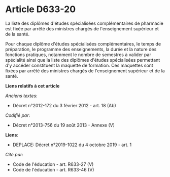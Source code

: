 # Article D633-20

La liste des diplômes d'études spécialisées complémentaires de pharmacie est fixée par arrêté des ministres chargés de
l'enseignement supérieur et de la santé.

Pour chaque diplôme d'études spécialisées complémentaires, le temps de préparation, le programme des enseignements, la durée
et la nature des fonctions pratiques, notamment le nombre de semestres à valider par spécialité ainsi que la liste des
diplômes d'études spécialisées permettant d'y accéder constituent la maquette de formation. Ces maquettes sont fixées par
arrêté des ministres chargés de l'enseignement supérieur et de la santé.

**Liens relatifs à cet article**

_Anciens textes_:

  - Décret n°2012-172 du 3 février 2012 - art. 18 (Ab)

_Codifié par_:

  - Décret n°2013-756 du 19 août 2013 -  Annexe (V)

**Liens**:

  - DEPLACE: Décret n°2019-1022 du 4 octobre 2019 - art. 1

_Cité par_:

  - Code de l'éducation - art. R633-27 (V)
  - Code de l'éducation - art. R633-46 (V)

